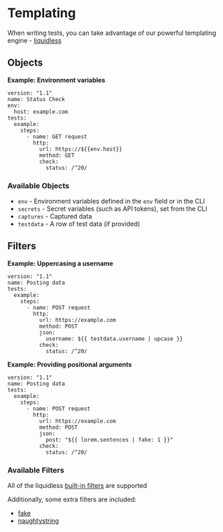 # Templating

When writing tests, you can take advantage of our powerful templating engine - [liquidless](https://github.com/stepci/liquidless)

## Objects

**Example: Environment variables**

```yaml{10}
version: "1.1"
name: Status Check
env:
  host: example.com
tests:
  example:
    steps:
      - name: GET request
        http:
          url: https://${{env.host}}
          method: GET
          check:
            status: /^20/
```

### Available Objects

- `env` - Environment variables defined in the `env` field or in the CLI
- `secrets` - Secret variables (such as API tokens), set from the CLI
- `captures` - Captured data
- `testdata` - A row of test data (if provided)

## Filters

**Example: Uppercasing a username**

```yaml{11}
version: "1.1"
name: Posting data
tests:
  example:
    steps:
      - name: POST request
        http:
          url: https://example.com
          method: POST
          json:
            username: ${{ testdata.username | upcase }}
          check:
            status: /^20/
```

**Example: Providing positional arguments**

```yaml{11}
version: "1.1"
name: Posting data
tests:
  example:
    steps:
      - name: POST request
        http:
          url: https://example.com
          method: POST
          json:
            post: "${{ lorem.sentences | fake: 1 }}"
          check:
            status: /^20/
```

### Available Filters

All of the liquidless [built-in filters](https://github.com/stepci/liquidless#filters) are supported

Additionally, some extra filters are included:

- [fake](https://github.com/stepci/liquidless-faker)
- [naughtystring](https://github.com/stepci/liquidless-naughtystrings)
